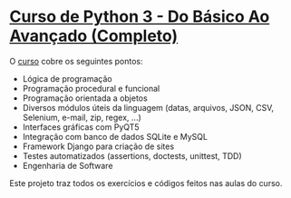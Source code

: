 # [Curso de Python 3 - Do Básico Ao Avançado (Completo)](https://www.udemy.com/course/python-3-do-zero-ao-avancado/)

O [curso](https://www.udemy.com/course/python-3-do-zero-ao-avancado/) cobre os seguintes pontos:

- Lógica de programação
- Programação procedural e funcional
- Programação orientada a objetos
- Diversos módulos úteis da linguagem (datas, arquivos, JSON, CSV, Selenium, e-mail, zip, regex, ...)
- Interfaces gráficas com PyQT5
- Integração com banco de dados SQLite e MySQL
- Framework Django para criação de sites
- Testes automatizados (assertions, doctests, unittest, TDD)
- Engenharia de Software

Este projeto traz todos os exercícios e códigos feitos nas aulas do curso.

